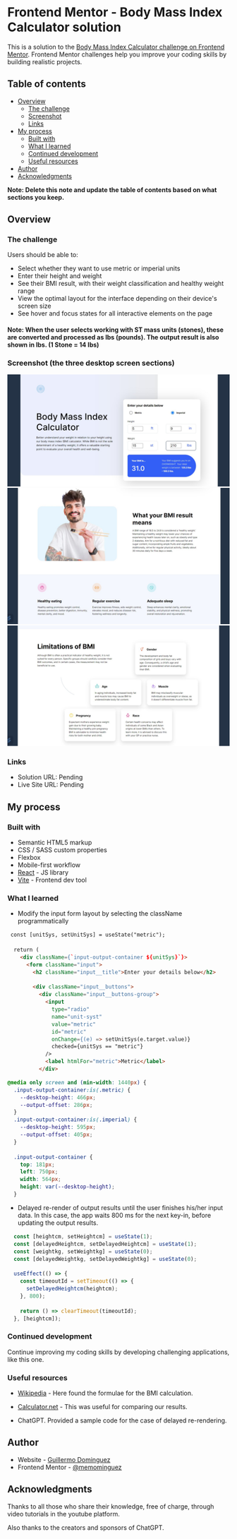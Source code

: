 # Frontend Mentor - Body Mass Index Calculator solution

This is a solution to the [Body Mass Index Calculator challenge on Frontend Mentor](https://www.frontendmentor.io/challenges/body-mass-index-calculator-brrBkfSz1T). Frontend Mentor challenges help you improve your coding skills by building realistic projects. 

## Table of contents

- [Overview](#overview)
  - [The challenge](#the-challenge)
  - [Screenshot](#screenshot)
  - [Links](#links)
- [My process](#my-process)
  - [Built with](#built-with)
  - [What I learned](#what-i-learned)
  - [Continued development](#continued-development)
  - [Useful resources](#useful-resources)
- [Author](#author)
- [Acknowledgments](#acknowledgments)

**Note: Delete this note and update the table of contents based on what sections you keep.**

## Overview

### The challenge

Users should be able to:

- Select whether they want to use metric or imperial units
- Enter their height and weight
- See their BMI result, with their weight classification and healthy weight range
- View the optimal layout for the interface depending on their device's screen size
- See hover and focus states for all interactive elements on the page

#### Note: When the user selects working with ST mass units (stones), these are converted and processed as lbs (pounds). The output result is also shown in lbs. (1 Stone = 14 lbs)


### Screenshot (the three desktop screen sections)

![](./src/assets/images/Screenshot1.jpg)
![](./src/assets/images/Screenshot2.jpg)
![](./src/assets/images/Screenshot3.jpg)




### Links

- Solution URL: Pending
- Live Site URL: Pending

## My process

### Built with

- Semantic HTML5 markup
- CSS / SASS custom properties
- Flexbox
- Mobile-first workflow
- [React](https://reactjs.org/) - JS library
- [Vite](https://vitejs.dev/) - Frontend dev tool



### What I learned

- Modify the input form layout by selecting the className programmatically

```html
 const [unitSys, setUnitSys] = useState("metric");

  return (
    <div className={`input-output-container ${unitSys}`}>
      <form className="input">
        <h2 className="input__title">Enter your details below</h2>

        <div className="input__buttons">
          <div className="input__buttons-group">
            <input
              type="radio"
              name="unit-syst"
              value="metric"
              id="metric"
              onChange={(e) => setUnitSys(e.target.value)}
              checked={unitSys == "metric"}
            />            
            <label htmlFor="metric">Metric</label>
          </div>
```
```css
@media only screen and (min-width: 1440px) {
  .input-output-container:is(.metric) {
    --desktop-height: 466px;
    --output-offset: 286px;
  }
  .input-output-container:is(.imperial) {
    --desktop-height: 595px;
    --output-offset: 405px;
  }

  .input-output-container {   
    top: 181px;
    left: 750px;
    width: 564px;
    height: var(--desktop-height);
  } 
```


- Delayed re-render of output results until the user finishes his/her input data. In this case, the app waits 800 ms for the next key-in, before updating the output results.


```js
  const [heightcm, setHeightcm] = useState(1);
  const [delayedHeightcm, setDelayedHeightcm] = useState(1);
  const [weightkg, setWeightkg] = useState(0);
  const [delayedWeightkg, setDelayedWeightkg] = useState(0);

  useEffect(() => {
    const timeoutId = setTimeout(() => {
      setDelayedHeightcm(heightcm);
    }, 800);

    return () => clearTimeout(timeoutId);
  }, [heightcm]);
```



### Continued development


Continue improving my coding skills by developing challenging applications, like this one.


### Useful resources

- [Wikipedia](https://en.wikipedia.org/wiki/Body_mass_index) - Here found the formulae for the BMI calculation.
- [Calculator.net](https://www.calculator.net/bmi-calculator.html) - This was useful for comparing our results.

- ChatGPT. Provided a sample code for the case of delayed re-rendering.

## Author


- Website - [Guillermo Dominguez](https://gdominguez-portfolio.netlify.app)
- Frontend Mentor - [@memominguez](https://www.frontendmentor.io/profile/memominguez)


## Acknowledgments

Thanks to all those who share their knowledge, free of charge, through video tutorials in the youtube platform.

Also thanks to the creators and sponsors of ChatGPT. 
